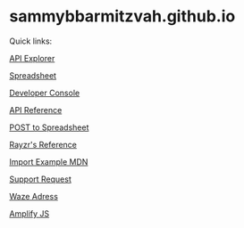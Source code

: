# sammybbarmitzvah.github.io

Quick links: 

[API Explorer](https://developers.google.com/apis-explorer/#search/sheet/m/sheets/v4/sheets.spreadsheets.values.append?spreadsheetId=1OpsZ84MASlEOexzn6PGCynygfywM2Nk_lW2BVJSpC7Y&range=A1&includeValuesInResponse=false&insertDataOption=INSERT_ROWS&responseDateTimeRenderOption=SERIAL_NUMBER&responseValueRenderOption=FORMATTED_VALUE&valueInputOption=USER_ENTERED&_h=1&resource=%257B%250A++%2522majorDimension%2522%253A+%2522ROWS%2522%252C%250A++%2522values%2522%253A+%250A++%255B%250A++++%255B%2522Mrs.%2522%252C%2522Jeffery%2522%252C%2522Grandad%2522%252C%2522TRUE%2522%252C%2522%2522%252C%2522None%2522%250A++++%255D%250A++%255D%250A%257D&)

[Spreadsheet](https://docs.google.com/spreadsheets/d/1OpsZ84MASlEOexzn6PGCynygfywM2Nk_lW2BVJSpC7Y/edit#gid=0)

[Developer Console](https://console.cloud.google.com/apis/credentials?project=sammy-beck-bm)

[API Reference](https://developers.google.com/sheets/api/reference/rest/v4/spreadsheets.values/append)


[POST to Spreadsheet](https://sheets.googleapis.com/v4/spreadsheets/1OpsZ84MASlEOexzn6PGCynygfywM2Nk_lW2BVJSpC7Y/values/A1:append?includeValuesInResponse=false&insertDataOption=INSERT_ROWS&responseDateTimeRenderOption=SERIAL_NUMBER&responseValueRenderOption=FORMATTED_VALUE&valueInputOption=USER_ENTERED&key={AIzaSyByBvp1W85-6w3_U_35ayIqbqgCESJCw6s})

[Rayzr's Reference](https://www.npmjs.com/package/html-form-send-email-via-google-script-without-server)

[Import Example MDN](https://developer.mozilla.org/en-US/docs/Web/JavaScript/Reference/Statements/import)

[Support Request](https://github.com/dwyl/html-form-send-email-via-google-script-without-server/issues/204)

[Waze Adress](https://www.waze.com/location?ll=39.208051,-76.939684)

[Amplify JS](https://stackoverflow.com/a/31772310/9415678)
